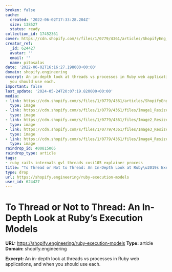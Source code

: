 ```yaml
---
broken: false
cache:
  created: '2022-06-02T17:33:28.204Z'
  size: 138527
  status: ready
collection_id: 17452361
cover: https://cdn.shopify.com/s/files/1/0779/4361/articles/ShopifyEng_BlogIllustrations_220411_216ppi_02_RubyExecutionModels.jpg?v=1653485716
creator_ref:
  _id: 624427
  avatar: ''
  email: ''
  name: pitosalas
date: '2022-06-02T16:16:27.198000+00:00'
domain: shopify.engineering
excerpt: An in-depth look at threads vs processes in Ruby web applications, and when
  you should use each.
important: false
last_update: '2024-05-24T20:07:19.820000+00:00'
media:
- link: https://cdn.shopify.com/s/files/1/0779/4361/articles/ShopifyEng_BlogIllustrations_220411_216ppi_02_RubyExecutionModels.jpg?v=1653485716
  type: image
- link: https://cdn.shopify.com/s/files/1/0779/4361/files/Image1_Resized_REM_6cc0f7b8-74db-4af2-87b3-82b01e0e40ff.png?format=jpg&quality=90&v=1653494057
  type: image
- link: https://cdn.shopify.com/s/files/1/0779/4361/files/Image2_Resized_REM_4ef0f50e-7746-44d8-9054-e22ae0adc3af.png?format=jpg&quality=90&v=1653494056%22
  type: image
- link: https://cdn.shopify.com/s/files/1/0779/4361/files/Image3_Resized_REM_4ed76103-b7d1-4177-a761-5fd24ea3e75f.png?format=jpg&quality=90&v=1653494056
  type: image
- link: https://cdn.shopify.com/s/files/1/0779/4361/files/Image4_Resized_REM_7c388895-08ab-4daa-96e6-7af69959de6a.png?format=jpg&quality=90&v=1653494057
  type: image
raindrop_id: 400815065
raindrop_type: article
tags:
- ruby rails internals gvl threads cosi105 explainer process
title: "To Thread or Not to Thread: An In-Depth Look at Ruby\u2019s Execution Models"
type: drop
url: https://shopify.engineering/ruby-execution-models
user_id: 624427
---
```


# To Thread or Not to Thread: An In-Depth Look at Ruby’s Execution Models

**URL:** https://shopify.engineering/ruby-execution-models
**Type:** article
**Domain:** shopify.engineering

**Excerpt:** An in-depth look at threads vs processes in Ruby web applications, and when you should use each.
